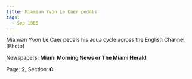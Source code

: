 ```yaml
---  
title: Miamian Yvon Le Caer pedals  
tags:  
  - Sep 1985  
---  
```

  
Miamian Yvon Le Caer pedals his aqua cycle across the English Channel. [Photo]  
  
Newspapers: **Miami Morning News or The Miami Herald**  
  
Page: **2**, Section: **C** 
